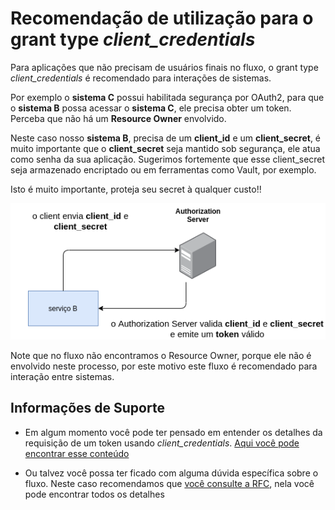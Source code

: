 # Recomendação de utilização para o grant type _client_credentials_


Para aplicações que não precisam de usuários finais no fluxo, o grant type _client_credentials_ é recomendado para interações
de sistemas. 

Por exemplo o **sistema C** possui habilitada segurança por OAuth2, para que o **sistema B** possa acessar o **sistema
C**, ele precisa obter um token. Perceba que não há um **Resource Owner** envolvido.  

Neste caso nosso **sistema B**, precisa de um **client_id** e um **client_secret**, é muito importante que
o **client_secret** seja mantido sob segurança, ele atua como senha da sua aplicação. Sugerimos fortemente
que esse client_secret seja armazenado encriptado ou em ferramentas como Vault, por exemplo.

Isto é muito importante, proteja seu secret à qualquer custo!!

![oauth 2 basics](../images/oauth2-flows-client.png "fluxo básico oauth2")

Note que no fluxo não encontramos o Resource Owner, porque ele não é envolvido neste processo,
por este motivo este fluxo é recomendado para interação entre sistemas.

## Informações de Suporte  

* Em algum momento você pode ter pensado em entender os detalhes da requisição de um token
 usando _client_credentials_. [Aqui você pode encontrar esse conteúdo](https://www.oauth.com/oauth2-servers/access-tokens/client-credentials/)

* Ou talvez você possa ter ficado com alguma dúvida específica sobre o fluxo. Neste caso recomendamos que [você consulte a RFC](https://tools.ietf.org/html/rfc6749#section-1.3.4), nela você pode 
encontrar todos os detalhes